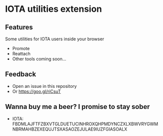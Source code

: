 # IOTA utilities extension

## Features
Some utilities for IOTA users inside your browser
- Promote
- Reattach
- Other tools coming soon...

## Feedback
- Open an issue in this repository
- Or https://goo.gl/riCsuT

## Wanna buy me a beer? I promise to stay sober
- IOTA: FBDMLAJFTFZBXVTGLDUETUCINHROXQHPMDYNCZXLXBWVRYGWMNBRMAHBZEXEQUJTSXASAOZEJULAE9IUZFGIASOALX
